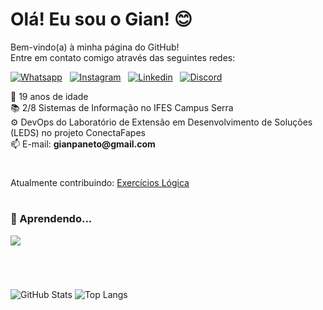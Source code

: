 # Olá! Eu sou o Gian! 😊

Bem-vindo(a) à minha página do GitHub!<br>
Entre em contato comigo através das seguintes redes:
<br>

[![Whatsapp](https://img.shields.io/badge/WhatsApp-25D366?style=for-the-badge&logo=whatsapp&logoColor=white)](https://api.whatsapp.com/send?phone=5527999375280) &nbsp;
[![Instagram](https://img.shields.io/badge/Instagram-E4405F?style=for-the-badge&logo=instagram&logoColor=white)](https://instagram.com/gianpaneto) &nbsp;
[![Linkedin](https://img.shields.io/badge/LinkedIn-0077B5?style=for-the-badge&logo=linkedin&logoColor=white)](https://www.linkedin.com/in/gianpaneto/) &nbsp;
[![Discord](https://img.shields.io/badge/Discord-7289DA?style=for-the-badge&logo=discord&logoColor=white)](https://discordapp.com/users/397813900374048779)

🥳 19 anos de idade <br>
📚 2/8 Sistemas de Informação no IFES Campus Serra<br>
⚙️ DevOps do Laboratório de Extensão em Desenvolvimento de Soluções (LEDS) no projeto ConectaFapes <br>
📫 E-mail:  <b>g<span>ianpaneto@gmail.</span>com</b> <br>

# 

Atualmente contribuindo: [Exercícios Lógica](https://github.com/hei-lima/exercicioslogica)

#

### 🔧 Aprendendo...

 <p>
  <a href="https://skillicons.dev">
    <img src="https://skillicons.dev/icons?i=py,html,css,js,docker,linux,vscode,git,github,gitlab,grafana,prometheus,&perline=14" />
  </a>
</p>

#

<br>

![GitHub Stats](https://github-readme-stats.vercel.app/api?username=ogianpaneto&show_icons=true&theme=dark&rank_icon=github&include_all_commits=true) 
![Top Langs](https://github-readme-stats.vercel.app/api/top-langs/?username=ogianpaneto&layout=donut&theme=dark)
